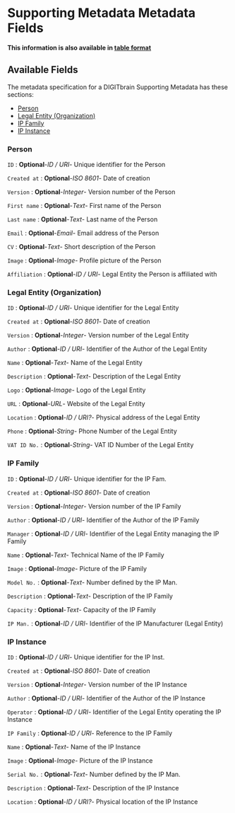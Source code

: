 <style>
  .md-content__button {
    display: none;
  }
</style>
# Supporting Metadata Metadata Fields

**This information is also available in [table format](/tables/supporting_metadata/)**


## Available Fields 

The metadata specification for a DIGITbrain Supporting Metadata
has these sections:

- [Person](#person)
- [Legal Entity (Organization)](#legal-entity-organization)
- [IP Family](#ip-family)
- [IP Instance](#ip-instance)


### Person


`ID`
:   **Optional**-*ID / URI*- Unique identifier for the Person

`Created at`
:   **Optional**-*ISO 8601*- Date of creation

`Version`
:   **Optional**-*Integer*- Version number of the Person

`First name`
:   **Optional**-*Text*- First name of the Person

`Last name`
:   **Optional**-*Text*- Last name of the Person

`Email`
:   **Optional**-*Email*- Email address of the Person

`CV`
:   **Optional**-*Text*- Short description of the Person

`Image`
:   **Optional**-*Image*- Profile picture of the Person

`Affiliation`
:   **Optional**-*ID / URI*- Legal Entity the Person is affiliated with


### Legal Entity (Organization)


`ID`
:   **Optional**-*ID / URI*- Unique identifier for the Legal Entity

`Created at`
:   **Optional**-*ISO 8601*- Date of creation

`Version`
:   **Optional**-*Integer*- Version number of the Legal Entity

`Author`
:   **Optional**-*ID / URI*- Identifier of the Author of the Legal Entity

`Name`
:   **Optional**-*Text*- Name of the Legal Entity

`Description`
:   **Optional**-*Text*- Description of the Legal Entity

`Logo`
:   **Optional**-*Image*- Logo of the Legal Entity

`URL`
:   **Optional**-*URL*- Website of the Legal Entity

`Location`
:   **Optional**-*ID / URI?*- Physical address of the Legal Entity

`Phone`
:   **Optional**-*String*- Phone Number of the Legal Entity

`VAT ID No.`
:   **Optional**-*String*- VAT ID Number of the Legal Entity


### IP Family


`ID`
:   **Optional**-*ID / URI*- Unique identifier for the IP Fam.

`Created at`
:   **Optional**-*ISO 8601*- Date of creation

`Version`
:   **Optional**-*Integer*- Version number of the IP Family

`Author`
:   **Optional**-*ID / URI*- Identifier of the Author of the IP Family

`Manager`
:   **Optional**-*ID / URI*- Identifier of the Legal Entity managing the IP Family

`Name`
:   **Optional**-*Text*- Technical Name of the IP Family

`Image`
:   **Optional**-*Image*- Picture of the IP Family

`Model No.`
:   **Optional**-*Text*- Number defined by the IP Man.

`Description`
:   **Optional**-*Text*- Description of the IP Family

`Capacity`
:   **Optional**-*Text*- Capacity of the IP Family

`IP Man.`
:   **Optional**-*ID / URI*- Identifier of the IP Manufacturer (Legal Entity)


### IP Instance


`ID`
:   **Optional**-*ID / URI*- Unique identifier for the IP Inst.

`Created at`
:   **Optional**-*ISO 8601*- Date of creation

`Version`
:   **Optional**-*Integer*- Version number of the IP Instance

`Author`
:   **Optional**-*ID / URI*- Identifier of the Author of the IP Instance

`Operator`
:   **Optional**-*ID / URI*- Identifier of the Legal Entity operating the IP Instance

`IP Family`
:   **Optional**-*ID / URI*- Reference to the IP Family

`Name`
:   **Optional**-*Text*- Name of the IP Instance

`Image`
:   **Optional**-*Image*- Picture of the IP Instance

`Serial No.`
:   **Optional**-*Text*- Number defined by the IP Man.

`Description`
:   **Optional**-*Text*- Description of the IP Instance

`Location`
:   **Optional**-*ID / URI?*- Physical location of the IP Instance
